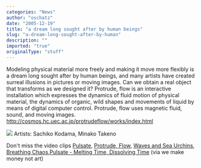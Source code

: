 ```yaml
---
categories: "News"
author: "oschatz"
date: "2005-12-19"
title: "a dream long sought after by human beings"
slug: "a-dream-long-sought-after-by-human"
description: ""
imported: "true"
originalType: "stuff"
---
```



Modeling physical material more freely and making it move more flexibly is a dream long sought after by human beings, and many artists have created surreal illusions in pictures or moving images. Can we obtain a real object that transforms as we designed it? Protrude, flow is an interactive installation which expresses the dynamics of fluid motion of physical material, the dynamics of organic, wild shapes and movements of liquid by means of digital computer control. Protrude, flow uses magnetic fluid, sound, and moving images. 
<http://cosmos.hc.uec.ac.jp/protrudeflow/works/index.html>

![](http://cosmos.hc.uec.ac.jp/protrudeflow/works/002/photos/images/photo00.jpg)
Artists: Sachiko Kodama, Minako Takeno


Don't miss the video clips [Pulsate](http://cosmos.hc.uec.ac.jp/protrudeflow/movies/wmv/profloE.wmv), [Protrude, Flow](http://cosmos.hc.uec.ac.jp/protrudeflow/movies/wmv/profloD.wmv), [Waves and Sea Urchins](http://cosmos.hc.uec.ac.jp/protrudeflow/movies/wmv/profloB.wmv), [Breathing Chaos](http://cosmos.hc.uec.ac.jp/protrudeflow/movies/wmv/profloA.wmv),[Pulsate - Melting Time, Dissolving Time](http://cosmos.hc.uec.ac.jp/protrudeflow/movies/wmv/profloC.wmv) 
(via we make money not art)

